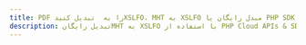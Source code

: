 ---title: PDF را به  تبدیل کنیدXSLFO، MHT به XSLFO مبدل رایگان یا PHP SDKdescription: تبدیل رایگانMHT به XSLFO با استفاده از PHP Cloud APIs & SDK همچنین اسناد PDF را در Cloud ایجاد، ویرایش و رندر کنید.---